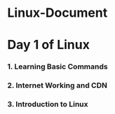 # Linux-Document
# Day 1 of Linux
### 1. Learning Basic Commands
### 2. Internet Working and CDN 
### 3. Introduction to Linux

